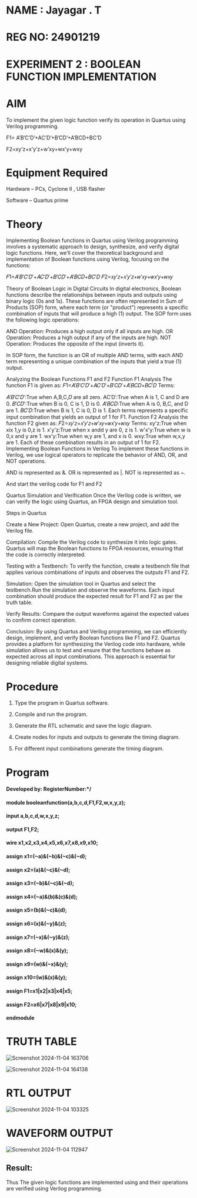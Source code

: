 
# NAME : Jayagar . T
# REG NO: 24901219
# EXPERIMENT 2 : BOOLEAN FUNCTION IMPLEMENTATION

# AIM

To implement the given logic function verify its operation in Quartus using Verilog programming.

F1= A’B’C’D’+AC’D’+B’CD’+A’BCD+BC’D 

F2=xy’z+x’y’z+w’xy+wx’y+wxy

# Equipment Required

Hardware – PCs, Cyclone II , USB flasher

 Software – Quartus prime

 # Theory
 Implementing Boolean functions in Quartus using Verilog programming involves a systematic approach to design, synthesize, and verify digital logic functions. Here, we’ll cover the theoretical background and implementation of Boolean functions using Verilog, focusing on the functions:

𝐹1=𝐴′𝐵′𝐶′𝐷′+𝐴𝐶′𝐷′+𝐵′𝐶𝐷′+𝐴′𝐵𝐶𝐷+𝐵𝐶′𝐷 𝐹2=𝑥𝑦′𝑧+𝑥′𝑦′𝑧+𝑤′𝑥𝑦+𝑤𝑥′𝑦+𝑤𝑥𝑦

Theory of Boolean Logic in Digital Circuits In digital electronics, Boolean functions describe the relationships between inputs and outputs using binary logic (0s and 1s). These functions are often represented in Sum of Products (SOP) form, where each term (or "product") represents a specific combination of inputs that will produce a high (1) output. The SOP form uses the following logic operations:

AND Operation: Produces a high output only if all inputs are high. OR Operation: Produces a high output if any of the inputs are high. NOT Operation: Produces the opposite of the input (inverts it).

In SOP form, the function is an OR of multiple AND terms, with each AND term representing a unique combination of the inputs that yield a true (1) output.

Analyzing the Boolean Functions F1 and F2 Function F1 Analysis The function F1 is given as: 𝐹1=𝐴′𝐵′𝐶′𝐷′+𝐴𝐶′𝐷′+𝐵′𝐶𝐷′+𝐴′𝐵𝐶𝐷+𝐵𝐶′𝐷 Terms:

𝐴′𝐵′𝐶′𝐷′:True when A,B,C,𝐷 are all zero.
AC′D′:True when A is 1, C and D are 0.
𝐵′𝐶𝐷′:True when B is 0, C is 1, D is 0.
𝐴′𝐵𝐶𝐷:True when A is 0, B,C, and D are 1.
𝐵𝐶′𝐷:True when B is 1, C is 0, D is 1. Each terms represents a specific input combination that yields an output of 1 for F1. Function F2 Analysis the function F2 given as: 𝐹2=𝑥𝑦′𝑧+𝑥′𝑦′𝑧+𝑤′𝑥𝑦+𝑤𝑥′𝑦+𝑤𝑥𝑦 Terms:
xy'z:True when xix 1,y is 0,z is 1.
x'y'z:True when x andd y are 0, z is 1.
w'x'y:True when w is 0,x and y are 1.
wx'y:True when w,y are 1, and x is 0.
wxy:True when w,x,y are 1. Each of these combination results in an output of 1 for F2.
Implementing Boolean Functions in Verilog To implement these functions in Verilog, we use logical operators to replicate the behavior of AND, OR, and NOT operations.

AND is represented as &. OR is represented as |. NOT is represented as ~.

And start the verilog code for F1 and F2

Quartus Simulation and Verification Once the Verilog code is written, we can verify the logic using Quartus, an FPGA design and simulation tool.

Steps in Quartus

Create a New Project: Open Quartus, create a new project, and add the Verilog file.

Compilation: Compile the Verilog code to synthesize it into logic gates. Quartus will map the Boolean functions to FPGA resources, ensuring that the code is correctly interpreted.

Testing with a Testbench: To verify the function, create a testbench file that applies various combinations of inputs and observes the outputs F1 and F2.

Simulation: Open the simulation tool in Quartus and select the testbench.Run the simulation and observe the waveforms. Each input combination should produce the expected result for F1 and F2 as per the truth table.

Verify Results: Compare the output waveforms against the expected values to confirm correct operation.

Conclusion: By using Quartus and Verilog programming, we can efficiently design, implement, and verify Boolean functions like F1 and F2. Quartus provides a platform for synthesizing the Verilog code into hardware, while simulation allows us to test and ensure that the functions behave as expected across all input combinations. This approach is essential for designing reliable digital systems.

# Procedure

1.	Type the program in Quartus software.

2.	Compile and run the program.

3.	Generate the RTL schematic and save the logic diagram.

4.	Create nodes for inputs and outputs to generate the timing diagram.

5.	For different input combinations generate the timing diagram.


# Program


#### Developed by: RegisterNumber:*/
#### module booleanfunction(a,b,c,d,F1,F2,w,x,y,z);
#### input a,b,c,d,w,x,y,z;
#### output F1,F2;
#### wire x1,x2,x3,x4,x5,x6,x7,x8,x9,x10;
#### assign x1=(~a)&(~b)&(~c)&(~d);
#### assign x2=(a)&(~c)&(~d);
#### assign x3=(~b)&(~c)&(~d);
#### assign x4=(~a)&(b)&(c)&(d);
#### assign x5=(b)&(~c)&(d);
#### assign x6=(x)&(~y)&(z);
#### assign x7=(~x)&(~y)&(z);
#### assign x8=(~w)&(x)&(y);
#### assign x9=(w)&(~x)&(y);
#### assign x10=(w)&(x)&(y);
#### assign F1=x1|x2|x3|x4|x5;
#### assign F2=x6|x7|x8|x9|x10;
#### endmodule


# TRUTH TABLE
![Screenshot 2024-11-04 163706](https://github.com/user-attachments/assets/141beec2-4c38-4b9a-a438-012179c81f3c)

![Screenshot 2024-11-04 164138](https://github.com/user-attachments/assets/f29d7c61-26ce-4d6a-961f-b03c3a14b0b7)



# RTL OUTPUT
![Screenshot 2024-11-04 103325](https://github.com/user-attachments/assets/77e6ba2b-0228-4c93-a09a-caf8260946d4)



# WAVEFORM OUTPUT

![Screenshot 2024-11-04 112947](https://github.com/user-attachments/assets/2c250a2d-cc0e-45c8-84e7-c66d5d969790)


## Result:

 Thus The given logic functions are implemented using and their operations are verified using Verilog programming.

